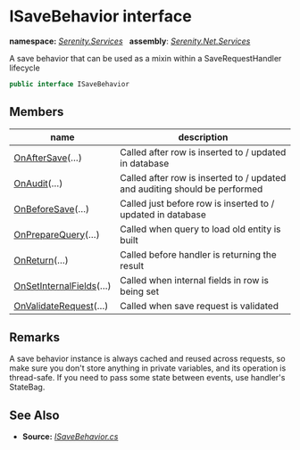 # ISaveBehavior interface
**namespace:** *[Serenity.Services](../README.md#serenity.services-namespace)*   **assembly**: *[Serenity.Net.Services](../README.md)*

A save behavior that can be used as a mixin within a SaveRequestHandler lifecycle

```csharp
public interface ISaveBehavior
```

## Members

| name | description |
| --- | --- |
| [OnAfterSave](ISaveBehavior/OnAfterSave.md)(…) | Called after row is inserted to / updated in database |
| [OnAudit](ISaveBehavior/OnAudit.md)(…) | Called after row is inserted to / updated and auditing should be performed |
| [OnBeforeSave](ISaveBehavior/OnBeforeSave.md)(…) | Called just before row is inserted to / updated in database |
| [OnPrepareQuery](ISaveBehavior/OnPrepareQuery.md)(…) | Called when query to load old entity is built |
| [OnReturn](ISaveBehavior/OnReturn.md)(…) | Called before handler is returning the result |
| [OnSetInternalFields](ISaveBehavior/OnSetInternalFields.md)(…) | Called when internal fields in row is being set |
| [OnValidateRequest](ISaveBehavior/OnValidateRequest.md)(…) | Called when save request is validated |

## Remarks

A save behavior instance is always cached and reused across requests, so make sure you don't store anything in private variables, and its operation is thread-safe. If you need to pass some state between events, use handler's StateBag.

## See Also

* **Source:** *[ISaveBehavior.cs](https://github.com/serenity-is/Serenity/blob/master/src/Serenity.Net.Services/RequestHandlers/Save/ISaveBehavior.cs)*